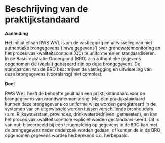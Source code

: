 Beschrijving van de praktijkstandaard
=====================================

**Aanleiding**

Het initiatief van RWS WVL is om de vastlegging en uitwisseling van
niet-authentieke brongegevens (‘ruwe gegevens’) over grondwatermonitoring en het
proces van kwaliteitscontrole (QC) te uniformeren en standaardiseren. In de
Basisregistratie Ondergrond (BRO) zijn authentieke gegevens opgenomen die
(veelal) gebaseerd zijn op deze brongegevens. De standaarden van de BRO
beschrijven de vastlegging en uitwisseling van deze brongegevens (vooralsnog)
niet compleet.

**Doel**

RWS WVL heeft de behoefte geuit aan een praktijkstandaard voor de brongegevens
van grondwatermonitoring. Met een praktijkstandaard kunnen deze brongegevens op
uniforme wijze worden geregistreerd in de systemen van en uitgewisseld worden
tussen verschillende bronhouders (o.m. Rijkswaterstaat, provincies,
drinkwaterbedrijven, gemeenten), en kan het proces van kwaliteitscontrole
expliciet worden gestandaardiseerd. Dit is van nut; bijvoorbeeld bij een
terugmelding op gegevens in de BRO kan met de brongegevens nader onderzoek
worden gedaan, of kunnen de in de BRO opgenomen gegevens worden herberekend c.q.
herbepaald.
